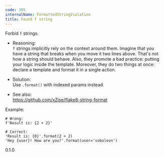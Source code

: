 ```yaml
---
code: 305
internalName: FormattedStringViolation
title: Found f string
---
```


Forbid `f` strings.

  - Reasoning:  
    `f` strings implicitly rely on the context around them. Imagine that
    you have a string that breaks when you move it two lines above.
    That's not how a string should behave. Also, they promote a bad
    practice: putting your logic inside the template. Moreover, they do
    two things at once: declare a template and format it in a single
    action.

  - Solution:  
    Use `.format()` with indexed params instead.

  - See also:  
    <https://github.com/xZise/flake8-string-format>

Example:

    # Wrong:
    f'Result is: {2 + 2}'
    
    # Correct:
    'Result is: {0}'.format(2 + 2)
    'Hey {user}! How are you?'.format(user='sobolevn')

<div class="versionadded">

0.1.0

</div>